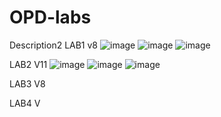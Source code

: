 # OPD-labs
 Description2
 LAB1 v8
 ![image](https://github.com/Alanyle/OPD-labs/assets/162821077/4c61710a-7a9b-472b-b225-c42b126e86ca)
![image](https://github.com/Alanyle/OPD-labs/assets/162821077/1370e3a4-7cc2-4e28-8bc6-0101ef597b00)
![image](https://github.com/Alanyle/OPD-labs/assets/162821077/0ed7eaa3-e467-4a4c-814b-99fe031f8882)

 LAB2 V11
 ![image](https://github.com/Alanyle/OPD-labs/assets/162821077/e3af859e-49e1-4c4d-8100-48289c88b4d9)
![image](https://github.com/Alanyle/OPD-labs/assets/162821077/dedc0221-1edf-4744-a90f-54fac7689af9)
![image](https://github.com/Alanyle/OPD-labs/assets/162821077/c6c1b981-6838-4185-b6fa-e7f9b083728e)

LAB3 V8


LAB4 V
